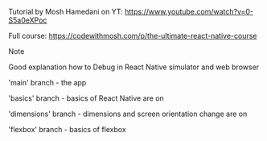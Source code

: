 Tutorial by Mosh Hamedani on YT: https://www.youtube.com/watch?v=0-S5a0eXPoc

Full course: https://codewithmosh.com/p/the-ultimate-react-native-course

> [!NOTE]
> Good explanation how to Debug in React Native simulator and web browser

'main' branch - the app

'basics' branch - basics of React Native are on

'dimensions' branch - dimensions and screen orientation change are on

'flexbox' branch - basics of flexbox
